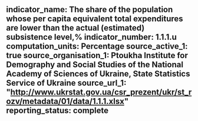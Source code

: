 indicator_name: The share of the population whose per capita equivalent total expenditures are lower than the actual (estimated) subsistence level,%
indicator_number: 1.1.1.u
computation_units: Percentage
source_active_1: true
source_organisation_1: Ptoukha Institute for Demography and Social Studies of the National Academy of Sciences of Ukraine, State Statistics Service of Ukraine
source_url_1: "http://www.ukrstat.gov.ua/csr_prezent/ukr/st_rozv/metadata/01/data/1.1.1.xlsx"
reporting_status: complete
---


